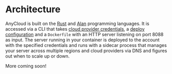 # Architecture

AnyCloud is built on the [Rust](https://rust-lang.org) and [Alan](https://alan-lang.org) programming languages. It is accessed via a CLI that takes [cloud provider credentials](../reference/credentials.md), a [deploy configuration](../reference/structure/anycloud-json.md) and a `Dockerfile` with an HTTP server listening on port 8088 as input. The server running in your container is deployed to the account with the specified credentials and runs with a sidecar process that manages your server across multiple regions and cloud providers via DNS and figures out when to scale up or down.

More coming soon!

